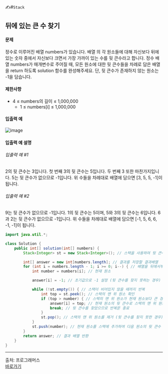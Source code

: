 ✍#`Stack`
## 뒤에 있는 큰 수 찾기
#### 문제 
정수로 이루어진 배열 numbers가 있습니다. 배열 의 각 원소들에 대해 자신보다 뒤에 있는 숫자 중에서 자신보다 크면서 가장 가까이 있는 수를 뒷 큰수라고 합니다.
정수 배열 numbers가 매개변수로 주어질 때, 모든 원소에 대한 뒷 큰수들을 차례로 담은 배열을 return 하도록 solution 함수를 완성해주세요. 단, 뒷 큰수가 존재하지 않는 원소는 -1을 담습니다. <br>

#### 제한사항
* 4 ≤ numbers의 길이 ≤ 1,000,000
  * 1 ≤ numbers[i] ≤ 1,000,000

#### 입출력 예
![image](https://github.com/LimSophia/CodingUp/assets/146914181/fae8b9eb-a155-4a49-905a-0e14c0adec45)<br>

#### 입출력 예 설명
###### 입출력 예 #1
2의 뒷 큰수는 3입니다. 첫 번째 3의 뒷 큰수는 5입니다. 두 번째 3 또한 마찬가지입니다. 5는 뒷 큰수가 없으므로 -1입니다. 위 수들을 차례대로 배열에 담으면 [3, 5, 5, -1]이 됩니다. <br>

###### 입출력 예 #2
9는 뒷 큰수가 없으므로 -1입니다. 1의 뒷 큰수는 5이며, 5와 3의 뒷 큰수는 6입니다. 6과 2는 뒷 큰수가 없으므로 -1입니다. 위 수들을 차례대로 배열에 담으면 [-1, 5, 6, 6, -1, -1]이 됩니다. <br>

```java
import java.util.*;

class Solution {
    public int[] solution(int[] numbers) {
        Stack<Integer> st = new Stack<Integer>(); // 스택을 사용하여 뒷 큰수를 찾기 위한 자료구조를 생성

        int[] answer = new int[numbers.length]; // 결과를 저장할 결과배열
        for (int i = numbers.length - 1; i >= 0; i--) { // 배열을 뒤에서부터 순회
            int number = numbers[i]; // 현재 원소

            answer[i] = -1; // 초기값으로 -1 설정 (뒷 큰수를 찾지 못하는 경우)

            while (!st.empty()) { // 스택이 비어있지 않을 때까지 반복
                int top = st.peek(); // 스택의 맨 위 원소 확인
                if (top > number) { // 스택의 맨 위 원소가 현재 원소보다 큰 경우
                    answer[i] = top; // 현재 원소의 뒷 큰수로 스택의 맨 위 원소 설정
                    break; // 뒷 큰수를 찾았으므로 반복문 종료
                }
                st.pop(); // 스택의 맨 위 원소를 제거 (뒷 큰수를 찾지 못한 경우)
            }
            st.push(number); // 현재 원소를 스택에 추가하여 다음 원소의 뒷 큰수 찾기
        }
        return answer; // 결과 배열 반환
    }
}
```
<hr>
출처: 프로그래머스 <br>
<a href = "[링크주소](https://school.programmers.co.kr/learn/courses/30/lessons/154539)https://school.programmers.co.kr/learn/courses/30/lessons/154539" >바로가기</a>
